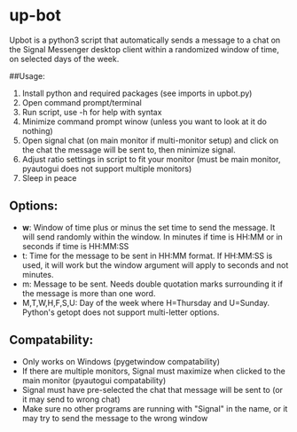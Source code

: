 # up-bot

Upbot is a python3 script that automatically sends a message to a chat on the Signal Messenger desktop client within a randomized window of time, on selected days of the week.


##Usage:
1. Install python and required packages (see imports in upbot.py)
2. Open command prompt/terminal
3. Run script, use -h for help with syntax
4. Minimize command prompt winow (unless you want to look at it do nothing)
5. Open signal chat (on main monitor if multi-monitor setup) and click on the chat the message will be sent to, then minimize signal.
6. Adjust ratio settings in script to fit your monitor (must be main monitor, pyautogui does not support multiple monitors)
7. Sleep in peace

## Options:
- **w**:                 Window of time plus or minus the set time to send the message. It will send randomly within the window. In minutes if time is HH:MM or in seconds if time is HH:MM:SS
- t:                 Time for the message to be sent in HH:MM format. If HH:MM:SS is used, it will work but the window argument will apply to seconds and not minutes.
- m:                 Message to be sent. Needs double quotation marks surrounding it if the message is more than one word.
- M,T,W,H,F,S,U:     Day of the week where H=Thursday and U=Sunday. Python's getopt does not support multi-letter options.

## Compatability:
 - Only works on Windows (pygetwindow compatability)
 - If there are multiple monitors, Signal must maximize when clicked to the main monitor (pyautogui compatability)
 - Signal must have pre-selected the chat that message will be sent to (or it may send to wrong chat)
 - Make sure no other programs are running with "Signal" in the name, or it may try to send the message to the wrong window


